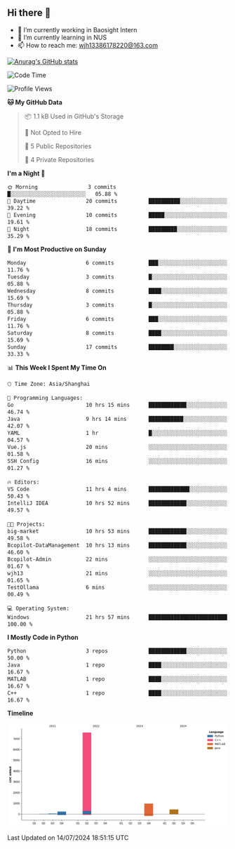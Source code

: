 ## Hi there 👋

- 🔭 I’m currently working in Baosight Intern
- 🌱 I’m currently learning in NUS
- 📫 How to reach me: wjh13386178220@163.com

[![Anurag's GitHub stats](https://github-readme-stats.vercel.app/api?username=wuhu-wang)](https://github.com/anuraghazra/github-readme-stats)

<!--START_SECTION:waka-->
![Code Time](http://img.shields.io/badge/Code%20Time-156%20hrs%201%20min-blue)

![Profile Views](http://img.shields.io/badge/Profile%20Views-6-blue)

**🐱 My GitHub Data** 

> 📦 1.1 kB Used in GitHub's Storage 
 > 
> 🚫 Not Opted to Hire
 > 
> 📜 5 Public Repositories 
 > 
> 🔑 4 Private Repositories 
 > 
**I'm a Night 🦉** 

```text
🌞 Morning                3 commits           █░░░░░░░░░░░░░░░░░░░░░░░░   05.88 % 
🌆 Daytime                20 commits          ██████████░░░░░░░░░░░░░░░   39.22 % 
🌃 Evening                10 commits          █████░░░░░░░░░░░░░░░░░░░░   19.61 % 
🌙 Night                  18 commits          █████████░░░░░░░░░░░░░░░░   35.29 % 
```
📅 **I'm Most Productive on Sunday** 

```text
Monday                   6 commits           ███░░░░░░░░░░░░░░░░░░░░░░   11.76 % 
Tuesday                  3 commits           █░░░░░░░░░░░░░░░░░░░░░░░░   05.88 % 
Wednesday                8 commits           ████░░░░░░░░░░░░░░░░░░░░░   15.69 % 
Thursday                 3 commits           █░░░░░░░░░░░░░░░░░░░░░░░░   05.88 % 
Friday                   6 commits           ███░░░░░░░░░░░░░░░░░░░░░░   11.76 % 
Saturday                 8 commits           ████░░░░░░░░░░░░░░░░░░░░░   15.69 % 
Sunday                   17 commits          ████████░░░░░░░░░░░░░░░░░   33.33 % 
```


📊 **This Week I Spent My Time On** 

```text
🕑︎ Time Zone: Asia/Shanghai

💬 Programming Languages: 
Go                       10 hrs 15 mins      ████████████░░░░░░░░░░░░░   46.74 % 
Java                     9 hrs 14 mins       ███████████░░░░░░░░░░░░░░   42.07 % 
YAML                     1 hr                █░░░░░░░░░░░░░░░░░░░░░░░░   04.57 % 
Vue.js                   20 mins             ░░░░░░░░░░░░░░░░░░░░░░░░░   01.58 % 
SSH Config               16 mins             ░░░░░░░░░░░░░░░░░░░░░░░░░   01.27 % 

🔥 Editors: 
VS Code                  11 hrs 4 mins       █████████████░░░░░░░░░░░░   50.43 % 
IntelliJ IDEA            10 hrs 52 mins      ████████████░░░░░░░░░░░░░   49.57 % 

🐱‍💻 Projects: 
big-market               10 hrs 53 mins      ████████████░░░░░░░░░░░░░   49.58 % 
Bcopilot-DataManagement  10 hrs 13 mins      ████████████░░░░░░░░░░░░░   46.60 % 
Bcopilot-Admin           22 mins             ░░░░░░░░░░░░░░░░░░░░░░░░░   01.67 % 
wjh13                    21 mins             ░░░░░░░░░░░░░░░░░░░░░░░░░   01.65 % 
TestOllama               6 mins              ░░░░░░░░░░░░░░░░░░░░░░░░░   00.49 % 

💻 Operating System: 
Windows                  21 hrs 57 mins      █████████████████████████   100.00 % 
```

**I Mostly Code in Python** 

```text
Python                   3 repos             ████████████░░░░░░░░░░░░░   50.00 % 
Java                     1 repo              ████░░░░░░░░░░░░░░░░░░░░░   16.67 % 
MATLAB                   1 repo              ████░░░░░░░░░░░░░░░░░░░░░   16.67 % 
C++                      1 repo              ████░░░░░░░░░░░░░░░░░░░░░   16.67 % 
```



**Timeline**

![Lines of Code chart](https://raw.githubusercontent.com/wuhu-wang/wuhu-wang/main/assets/bar_graph.png)


 Last Updated on 14/07/2024 18:51:15 UTC
<!--END_SECTION:waka-->